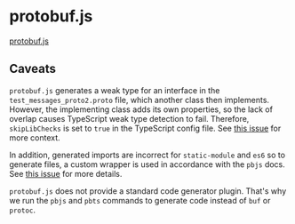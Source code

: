 # protobuf.js

[protobuf.js](https://github.com/protobufjs/protobuf.js)

## Caveats

`protobuf.js` generates a weak type for an interface in the `test_messages_proto2.proto` file, which another class
then implements. However, the implementing class adds its own properties, so the lack of overlap causes TypeScript weak
type detection to fail. Therefore, `skipLibChecks` is set to `true` in the TypeScript config file. See
[this issue](https://github.com/protobufjs/protobuf.js/issues/1559) for more context.

In addition, generated imports are incorrect for `static-module` and `es6` so to generate files, a custom wrapper
is used in accordance with the `pbjs` docs. See [this issue](https://github.com/protobufjs/protobuf.js/issues/1657)
for more details.

`protobuf.js` does not provide a standard code generator plugin. That's why we run the `pbjs` and `pbts` commands to
generate code instead of `buf` or `protoc`.
